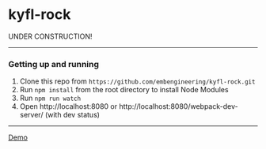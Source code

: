 kyfl-rock
============

UNDER CONSTRUCTION!

---

### Getting up and running

1. Clone this repo from `https://github.com/embengineering/kyfl-rock.git`
2. Run `npm install` from the root directory to install Node Modules
3. Run `npm run watch`
4. Open http://localhost:8080 or http://localhost:8080/webpack-dev-server/ (with dev status)

---

[Demo](https://embengineering-kyfl-rock.herokuapp.com)
